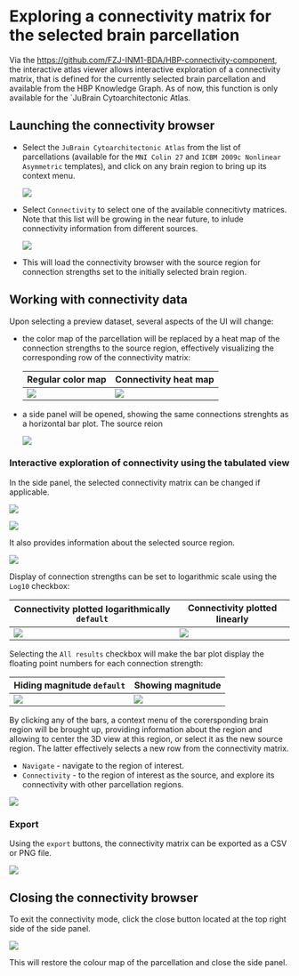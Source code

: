 # Exploring a connectivity matrix for the selected brain parcellation

Via the <https://github.com/FZJ-INM1-BDA/HBP-connectivity-component>, the interactive atlas viewer allows interactive exploration of a connectivity matrix, that is defined for the currently selected brain parcellation and available from the HBP Knowledge Graph. As of now, this function is only available for the `JuBrain Cytoarchitectonic Atlas.

## Launching the connectivity browser

- Select the `JuBrain Cytoarchitectonic Atlas` from the list of parcellations (available for  the `MNI Colin 27` and `ICBM 2009c Nonlinear Asymmetric` templates), and click on any brain region to bring up its context menu.

   [![](images/region_menu_with_connectivity.png)](images/region_menu_with_connectivity.png)

- Select `Connectivity` to select one of the available connecitivty matrices. Note that this list will be growing in the near future, to inlude connectivity information from different sources.

   [![](images/connectivity_dataset_menu.png)](images/connectivity_dataset_menu.png)
   
- This will load the connectivity browser with the source region for connection strengths set to the initially selected brain region.


## Working with connectivity data

Upon selecting a preview dataset, several aspects of the UI will change:

- the color map of the parcellation will be replaced by a heat map of the connection strengths to the source region, effectively visualizing the corresponding row of the connectivity matrix:

   | Regular color map | Connectivity heat map |
   | --- | --- |
   | [![](images/connectivity_color_before.png)](images/connectivity_color_before.png) | [![](images/connectivity_color_after.png)](images/connectivity_color_after.png) |
    

- a side panel will be opened, showing the same connections strenghts as a horizontal bar plot. The source reion

   [![](images/connectivity_data_main.png)](images/connectivity_data_main.png)


### Interactive exploration of connectivity using the tabulated view

In the side panel, the selected connectivity matrix can be changed if applicable. 

[![](images/see_dataset_connectivity.png)](images/see_dataset_connectivity.png)

[![](images/connectivity_dataset_description.png)](images/connectivity_dataset_description.png)

It also provides information about the selected source region.

[![](images/connectivity_source_region.png)](images/connectivity_source_region.png)

Display of connection strengths can be set to logarithmic scale using the `Log10` checkbox:

| Connectivity plotted logarithmically `default` | Connectivity plotted linearly |
| --- | --- |
| [![](images/con_diagram_log.png)](images/con_diagram_log.png) | [![](images/con_diagram_no_log.png)](images/con_diagram_no_log.png) |

Selecting the `All results` checkbox will make the bar plot display the floating point numbers for each connection strength:

| Hiding magnitude `default` | Showing magnitude |
| --- | --- |
| [![](images/conn_disabled_all.png)](images/conn_disabled_all.png) | [![](images/conn_enabled_all.png)](images/conn_enabled_all.png) |

By clicking any of the bars, a context menu of the corersponding brain region will be brought up, providing information about the region and allowing to center the 3D view at this region, or select it as the new source region. The latter effectively selects a new row from the connectivity matrix.

- `Navigate` - navigate to the region of interest.
- `Connectivity` - to the region of interest as the source, and explore its connectivity with other parcellation regions.

[![](images/conn_expanded_area.png)](images/conn_expanded_area.png)

### Export

Using the `export` buttons, the connectivity matrix can be exported as a CSV or PNG file.

[![](images/conn_export.png)](images/conn_export.png)

## Closing the connectivity browser

To exit the connectivity mode, click the close button located at the top right side of the side panel.

[![](images/close_connectivity.png)](images/close_connectivity.png)

This will restore the colour map of the parcellation and close the side panel. 
